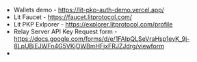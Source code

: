 - Wallets demo - https://lit-pkp-auth-demo.vercel.app/
- Lit Faucet - https://faucet.litprotocol.com/
- Lit PKP Exlporer - https://explorer.litprotocol.com/profile
- Relay Server API Key Request form - https://docs.google.com/forms/d/e/1FAIpQLSeVraHsp1evK_9j-8LpUBiEJWFn4G5VKjOWBmHFjxFRJZJdrg/viewform
- 